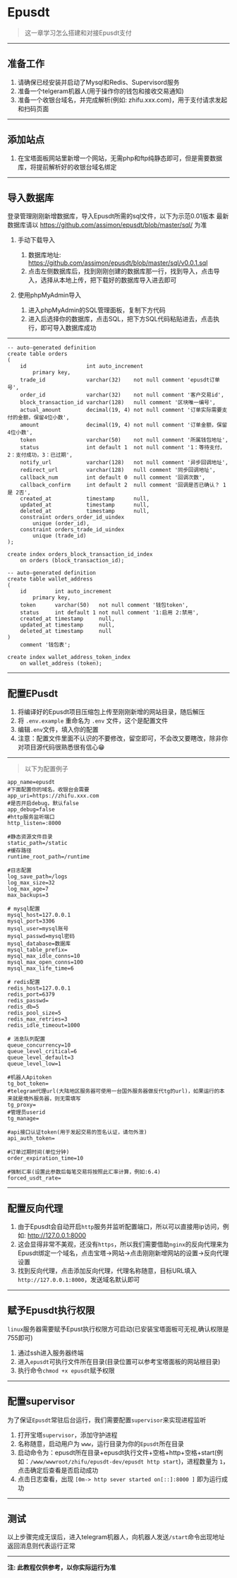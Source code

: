 # Epusdt

> 这一章学习怎么搭建和对接Epusdt支付

---

## 准备工作
1. 请确保已经安装并启动了Mysql和Redis、Supervisord服务
2. 准备一个telgeram机器人(用于操作你的钱包和接收交易通知)
3. 准备一个收银台域名，并完成解析(例如: zhifu.xxx.com)，用于支付请求发起和扫码页面

---

## 添加站点
1. 在宝塔面板网站里新增一个网站，无需php和ftp纯静态即可，但是需要数据库，将提前解析好的收银台域名绑定

---

## 导入数据库
登录管理刚刚新增数据库，导入Epusdt所需的sql文件，以下为示范0.01版本 最新数据库请以 https://github.com/assimon/epusdt/blob/master/sql/ 为准

1. 手动下载导入
    1. 数据库地址: https://github.com/assimon/epusdt/blob/master/sql/v0.0.1.sql
    2. 点击左侧数据库后，找到刚刚创建的数据库那一行，找到导入，点击导入，选择从本地上传，把下载好的数据库导入进去即可

2. 使用phpMyAdmin导入
    1. 进入phpMyAdmin的SQL管理面板，复制下方代码
    2. 进入后选择你的数据库，点击SQL，把下方SQL代码粘贴进去，点击执行，即可导入数据库成功
    
---
```
-- auto-generated definition
create table orders
(
    id                   int auto_increment
        primary key,
    trade_id             varchar(32)    not null comment 'epusdt订单号',
    order_id             varchar(32)    not null comment '客户交易id',
    block_transaction_id varchar(128)   null comment '区块唯一编号',
    actual_amount        decimal(19, 4) not null comment '订单实际需要支付的金额，保留4位小数',
    amount               decimal(19, 4) not null comment '订单金额，保留4位小数',
    token                varchar(50)    not null comment '所属钱包地址',
    status               int default 1  not null comment '1：等待支付，2：支付成功，3：已过期',
    notify_url           varchar(128)   not null comment '异步回调地址',
    redirect_url         varchar(128)   null comment '同步回调地址',
    callback_num         int default 0  null comment '回调次数',
    callback_confirm     int default 2  null comment '回调是否已确认？ 1是 2否',
    created_at           timestamp      null,
    updated_at           timestamp      null,
    deleted_at           timestamp      null,
    constraint orders_order_id_uindex
        unique (order_id),
    constraint orders_trade_id_uindex
        unique (trade_id)
);

create index orders_block_transaction_id_index
    on orders (block_transaction_id);

-- auto-generated definition
create table wallet_address
(
    id         int auto_increment
        primary key,
    token      varchar(50)   not null comment '钱包token',
    status     int default 1 not null comment '1:启用 2:禁用',
    created_at timestamp     null,
    updated_at timestamp     null,
    deleted_at timestamp     null
)
    comment '钱包表';

create index wallet_address_token_index
    on wallet_address (token);
```

---

## 配置EPusdt
1. 将编译好的Epusdt项目压缩包上传至刚刚新增的网站目录，随后解压
2. 将 `.env.example` 重命名为 `.env` 文件，这个是配置文件
3. 编辑`.env`文件，填入你的配置
4. 注意：配置文件里面不认识的不要修改，留空即可，不会改又要瞎改，除非你对项目源代码很熟悉很有信心😁
---
>以下为配置例子

```
app_name=epusdt
#下面配置你的域名，收银台会需要
app_uri=https://zhifu.xxx.com
#是否开启debug，默认false
app_debug=false
#http服务监听端口
http_listen=:8000

#静态资源文件目录
static_path=/static
#缓存路径
runtime_root_path=/runtime

#日志配置
log_save_path=/logs
log_max_size=32
log_max_age=7
max_backups=3

# mysql配置
mysql_host=127.0.0.1
mysql_port=3306
mysql_user=mysql账号
mysql_passwd=mysql密码
mysql_database=数据库
mysql_table_prefix=
mysql_max_idle_conns=10
mysql_max_open_conns=100
mysql_max_life_time=6

# redis配置
redis_host=127.0.0.1
redis_port=6379
redis_passwd=
redis_db=5
redis_pool_size=5
redis_max_retries=3
redis_idle_timeout=1000

# 消息队列配置
queue_concurrency=10
queue_level_critical=6
queue_level_default=3
queue_level_low=1

#机器人Apitoken
tg_bot_token=
#telegram代理url(大陆地区服务器可使用一台国外服务器做反代tg的url)，如果运行的本来就是境外服务器，则无需填写
tg_proxy=
#管理员userid
tg_manage=

#api接口认证token(用于发起交易的签名认证，请勿外泄)
api_auth_token=

#订单过期时间(单位分钟)
order_expiration_time=10

#强制汇率(设置此参数后每笔交易将按照此汇率计算，例如:6.4)
forced_usdt_rate=
```
---

## 配置反向代理
1. 由于Epusdt会自动开启`http`服务并监听配置端口，所以可以直接用ip访问，例如: http://127.0.0.1:8000
2. 这会显得非常不美观，还没有`https`，所以我们需要借助`nginx`的反向代理来为Epusdt绑定一个域名，点击宝塔->网站->点击刚刚新增网站的设置->反向代理设置
3. 找到反向代理，点击添加反向代理，代理名称随意，目标URL填入`http://127.0.0.1:8000`，发送域名默认即可

---

## 赋予Epusdt执行权限
`linux`服务器需要赋予Epust执行权限方可启动(已安装宝塔面板可无视,确认权限是755即可)
1. 通过ssh进入服务器终端
2. 进入`epusdt`可执行文件所在目录(目录位置可以参考宝塔面板的网站根目录)
3. 执行命令`chmod +x epusdt`赋予权限

---

## 配置supervisor
为了保证`Epusdt`常驻后台运行，我们需要配置`supervisor`来实现进程监听
1. 打开宝塔`supervisor`，添加守护进程
2. 名称随意，启动用户为 `www`，运行目录为你的`Epusdt`所在目录
3. 启动命令为：epusdt所在目录+epusdt执行文件+空格+http+空格+start(例如：`/www/wwwroot/zhifu/epusdt-dev/epusdt http start`)，进程数量为 `1`，点击确定后查看是否启动成功
4. 点击日志查看，出现 `[0m-> http sever started on[::]:8000 ]` 即为运行成功

---

## 测试

以上步骤完成无误后，进入telegram机器人，向机器人发送`/start`命令出现地址返回消息则代表运行正常

---

**注: 此教程仅供参考，以你实际运行为准**


